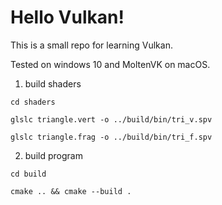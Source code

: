 # Hello Vulkan!

This is a small repo for learning Vulkan.

Tested on windows 10 and MoltenVK on macOS.

1. build shaders

`cd shaders`

`glslc triangle.vert -o ../build/bin/tri_v.spv`

`glslc triangle.frag -o ../build/bin/tri_f.spv`

2. build program

`cd build`

`cmake .. && cmake --build .`